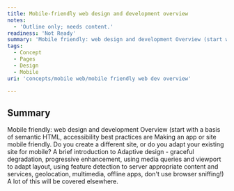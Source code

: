 ```yaml
---
title: Mobile-friendly web design and development overview
notes:
  - 'Outline only; needs content.'
readiness: 'Not Ready'
summary: 'Mobile friendly: web design and development Overview (start with a basis of semantic HTML, accessibility best practices are Making an app or site mobile friendly. Do you create a different site, or do you adapt your existing site for mobile? A brief introduction to Adaptive design - graceful degradation, progressive enhancement, using media queries and viewport to adapt layout, using feature detection to server appropriate content and services, geolocation, multimedia, offline apps, don''t use browser sniffing!) A lot of this will be covered elsewhere.'
tags:
  - Concept
  - Pages
  - Design
  - Mobile
uri: 'concepts/mobile web/mobile friendly web dev overview'

---
```

## Summary

Mobile friendly: web design and development Overview (start with a basis of semantic HTML, accessibility best practices are Making an app or site mobile friendly. Do you create a different site, or do you adapt your existing site for mobile? A brief introduction to Adaptive design - graceful degradation, progressive enhancement, using media queries and viewport to adapt layout, using feature detection to server appropriate content and services, geolocation, multimedia, offline apps, don't use browser sniffing!) A lot of this will be covered elsewhere.
